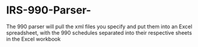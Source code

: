 # IRS-990-Parser-
The 990 parser will pull the xml files you specify and put them into an Excel spreadsheet, with the 990 schedules separated into their respective sheets in the Excel workbook
